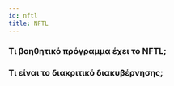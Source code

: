 ```yaml
---
id: nftl
title: NFTL
---
```


### Τι βοηθητικό πρόγραμμα έχει το NFTL;

### Τι είναι το διακριτικό διακυβέρνησης;
